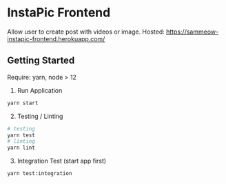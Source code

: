 # InstaPic Frontend
Allow user to create post with videos or image. Hosted: https://sammeow-instapic-frontend.herokuapp.com/

## Getting Started
Require: yarn, node > 12

1. Run Application
```sh
yarn start
```
2. Testing / Linting
```sh
# testing
yarn test
# linting
yarn lint
```
3. Integration Test (start app first)
```
yarn test:integration
```